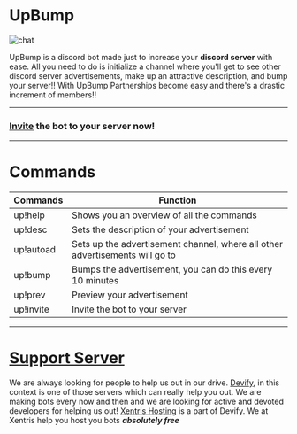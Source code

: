 # UpBump

![chat](https://img.shields.io/discord/778614194857574412?style=for-the-badge)


UpBump is a discord bot made just to increase your **discord server** with ease. All you need to do is initialize a channel where you'll get to see other discord server advertisements, make up an attractive description, and bump your server!! 
With UpBump Partnerships become easy and there's a drastic increment of members!!

-----------------------------

### [Invite](https://discordapp.com/api/oauth2/authorize?client_id=790862257910710272&scope=bot&permissions=27681) the bot to your server now!


-----------------

# Commands

Commands   |  Function 
------------ | -------------
|up!help    | Shows you an overview of all the commands |
| up!desc   | Sets the description of your advertisement |
| up!autoad | Sets up the advertisement channel, where all other advertisements will go to|
| up!bump  | Bumps the advertisement, you can do this every 10 minutes |
| up!prev  | Preview your advertisement |
| up!invite | Invite the bot to your server |



-----------------

# [Support Server](https://discord.gg/RTh79cwxxp)
We are always looking for people to help us out in our drive. [Devify](https://discord.gg/RTh79cwxxp), in this context is one of those servers which can really help you out. We are making bots every now and then and we are looking for active and devoted developers for helping us out!
[Xentris Hosting](https://discord.gg/RTh79cwxxp) is a part of Devify. We at Xentris help you host you bots ***absolutely free***


